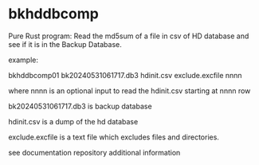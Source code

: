 # bkhddbcomp
Pure Rust program: Read the md5sum of a file in csv of HD database and see if it is in the Backup Database.

example:

bkhddbcomp01 bk20240531061717.db3 hdinit.csv exclude.excfile nnnn

   where nnnn is an optional input to read the hdinit.csv starting at nnnn row

bk20240531061717.db3 is backup database 

hdinit.csv is a dump of the hd database

exclude.excfile is a text file which excludes files and directories.

see documentation repository additional information

